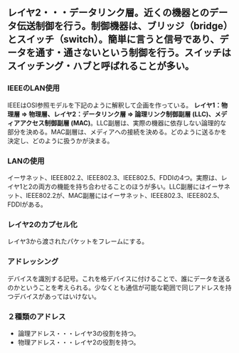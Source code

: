 ## レイヤ2・・・データリンク層。近くの機器とのデータ伝送制御を行う。制御機器は、ブリッジ（bridge）とスイッチ（switch）。簡単に言うと信号であり、データを通す・通さないという制御を行う。スイッチはスイッチング・ハブと呼ばれることが多い。
### IEEEのLAN使用
IEEEはOSI参照モデルを下記のように解釈して企画を作っている。
**レイヤ1：物理層 => 物理層、レイヤ2：データリンク層 => 論理リンク制御副層 (LLC)、メディアアクセス制御副層 (MAC)**。LLC副層は、実際の機器に依存しない論理的な部分を決める。MAC副層は、メディアへの接続を決める。どのように送るかを決定し、どのように扱うかが決まる。
### LANの使用
イーサネット、IEEE802.2、IEEE802.3、IEEE802.5、FDDIの4つ。実際は、レイヤ1と2の両方の機能を持ち合わせることのほうが多い。LLC副層にはイーサネット、IEEE802.2が、MAC副層にはイーサネット、IEEE802.3、IEEE802.5、FDDIがある。
### レイヤ2のカプセル化
レイヤ3から渡されたパケットをフレームにする。
### アドレッシング
デバイスを識別する記号。これを格デバイスに付けることで、誰にデータを送るのかということを考えられる。少なくとも通信が可能な範囲で同じアドレスを持つデバイスがあってはいけない。
### ２種類のアドレス
- 論理アドレス・・・レイヤ3の役割を持つ。  
- 物理アドレス・・・レイヤ2の役割を持つ。
